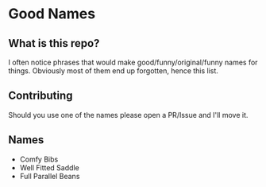# Good Names
## What is this repo?

I often notice phrases that would make good/funny/original/funny names for things. Obviously most of them end up forgotten, hence this list.

## Contributing 

Should you use one of the names please open a PR/Issue and I'll move it.

## Names

- Comfy Bibs
- Well Fitted Saddle
- Full Parallel Beans
